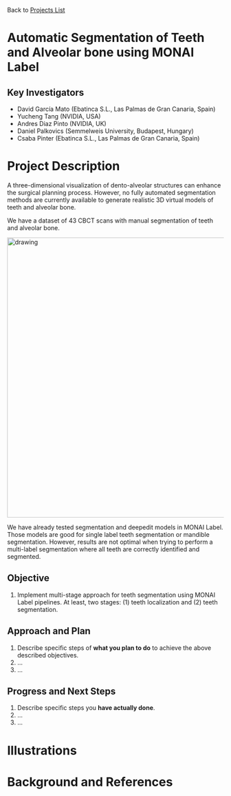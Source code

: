 Back to [Projects List](../../README.md#ProjectsList)

# Automatic Segmentation of Teeth and Alveolar bone using MONAI Label

## Key Investigators

- David García Mato (Ebatinca S.L., Las Palmas de Gran Canaria, Spain)
- Yucheng Tang (NVIDIA, USA)
- Andres Diaz Pinto (NVIDIA, UK)
- Daniel Palkovics (Semmelweis University, Budapest, Hungary)
- Csaba Pinter (Ebatinca S.L., Las Palmas de Gran Canaria, Spain)

# Project Description

A three-dimensional visualization of dento-alveolar structures can enhance the surgical planning process. However, no fully automated segmentation methods are currently available to generate realistic 3D virtual models of teeth and alveolar bone.

We have a dataset of 43 CBCT scans with manual segmentation of teeth and alveolar bone.

<img src="https://user-images.githubusercontent.com/10816661/213661126-e7e8d640-38e0-40b4-9232-beb9da0791bf.png" alt="drawing" width="650"/>

We have already tested segmentation and deepedit models in MONAI Label. Those models are good for single label teeth segmentation or mandible segmentation. However, results are not optimal when trying to perform a multi-label segmentation where all teeth are correctly identified and segmented.

## Objective

<!-- Describe here WHAT you would like to achieve (what you will have as end result). -->

1. Implement multi-stage approach for teeth segmentation using MONAI Label pipelines. At least, two stages: (1) teeth localization and (2) teeth segmentation.

## Approach and Plan

<!-- Describe here HOW you would like to achieve the objectives stated above. -->

1. Describe specific steps of **what you plan to do** to achieve the above described objectives.
1. ...
1. ...

## Progress and Next Steps

<!-- Update this section as you make progress, describing of what you have ACTUALLY DONE. If there are specific steps that you could not complete then you can describe them here, too. -->

1. Describe specific steps you **have actually done**.
1. ...
1. ...

# Illustrations

<!-- Add pictures and links to videos that demonstrate what has been accomplished.
![Description of picture](Example2.jpg)
![Some more images](Example2.jpg)
-->

# Background and References

<!-- If you developed any software, include link to the source code repository. If possible, also add links to sample data, and to any relevant publications. -->
